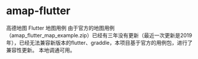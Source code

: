 # amap-flutter
高德地图 Flutter 地图用例
由于官方的地图用例（amap_flutter_map_example.zip）已经有三年没有更新（最近一次更新是2019年），已经无法兼容新版本的flutter、graddle，本项目基于官方的用例包，进行了兼容性更新。
本地调通可用。
